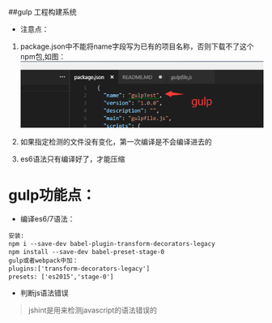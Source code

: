 ##gulp 工程构建系统

- 注意点：

1. package.json中不能将name字段写为已有的项目名称，否则下载不了这个npm包,如图：
![](./images/1.png)

2. 如果指定检测的文件没有变化，第一次编译是不会编译进去的
3. es6语法只有编译好了，才能压缩 




# gulp功能点：

- 编译es6/7语法：
```
安装:
npm i --save-dev babel-plugin-transform-decorators-legacy
npm install --save-dev babel-preset-stage-0
gulp或者webpack中加：
plugins:['transform-decorators-legacy']
presets: ['es2015','stage-0']
```

- 判断js语法错误 

> jshint是用来检测javascript的语法错误的


